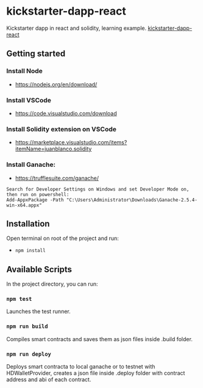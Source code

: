 # kickstarter-dapp-react

Kickstarter dapp in react and solidity, learning example. [kickstarter-dapp-react](https://tiagocavaco.github.io/kickstarter-dapp-react/)

## Getting started

### Install Node
- https://nodejs.org/en/download/

### Install VSCode
- https://code.visualstudio.com/download

### Install Solidity extension on VSCode
- https://marketplace.visualstudio.com/items?itemName=juanblanco.solidity

### Install Ganache:
- https://trufflesuite.com/ganache/

```
Search for Developer Settings on Windows and set Developer Mode on, then run on powershell:
Add-AppxPackage -Path "C:\Users\Administrator\Downloads\Ganache-2.5.4-win-x64.appx"
```

## Installation

Open terminal on root of the project and run:

- `npm install`

## Available Scripts

In the project directory, you can run:

### `npm test`

Launches the test runner.

### `npm run build`

Compiles smart contracts and saves them as json files inside .build folder.

### `npm run deploy`

Deploys smart contracta to local ganache or to testnet with HDWalletProvider, creates a json file inside .deploy folder with contract address and abi of each contract.